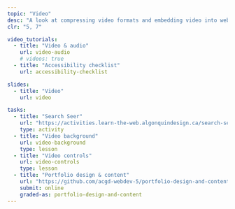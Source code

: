 ```yaml
---
topic: "Video"
desc: "A look at compressing video formats and embedding video into websites—as well as hosting video on global servers."
clr: "5, 7"

video_tutorials:
  - title: "Video & audio"
    url: video-audio
    # videos: true
  - title: "Accessibility checklist"
    url: accessibility-checklist

slides:
  - title: "Video"
    url: video

tasks:
  - title: "Search Seer"
    url: "https://activities.learn-the-web.algonquindesign.ca/search-seer/"
    type: activity
  - title: "Video background"
    url: video-background
    type: lesson
  - title: "Video controls"
    url: video-controls
    type: lesson
  - title: "Portfolio design & content"
    url: "https://github.com/acgd-webdev-5/portfolio-design-and-content"
    submit: online
    graded-as: portfolio-design-and-content
---
```

